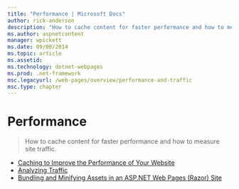 ```yaml
---
title: "Performance | Microsoft Docs"
author: rick-anderson
description: "How to cache content for faster performance and how to measure site traffic."
ms.author: aspnetcontent
manager: wpickett
ms.date: 09/08/2014
ms.topic: article
ms.assetid: 
ms.technology: dotnet-webpages
ms.prod: .net-framework
msc.legacyurl: /web-pages/overview/performance-and-traffic
msc.type: chapter
---
```

Performance
====================
> How to cache content for faster performance and how to measure site traffic.


- [Caching to Improve the Performance of Your Website](15-caching-to-improve-the-performance-of-your-website.md)
- [Analyzing Traffic](14-analyzing-traffic.md)
- [Bundling and Minifying Assets in an ASP.NET Web Pages (Razor) Site](bundling-and-minifying-assets-in-an-aspnet-web-pages-razor-site.md)